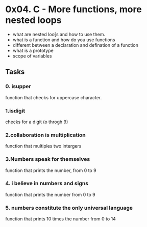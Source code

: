 # 0x04. C - More functions, more nested loops

* what are nested loo[s and how to use them.
* what is a function and how do you use functions
* different between a declaration and defination of a function
* what is a prototype
* scope of variables


 ## Tasks

 ### 0. isupper
 function that checks for uppercase character.

 ### 1.isdigit
  
  checks for a digit (o throgh 9)

  ### 2.collaboration is multiplication

  function that multiples two intergers

  ### 3.Numbers speak for themselves
  function that prints the number, from 0 to 9

  ### 4. i believe in numbers and signs

function that prints the number from 0 to 9

###  5. numbers constitute the only universal language
 function that prints 10 times the number from 0 to 14


